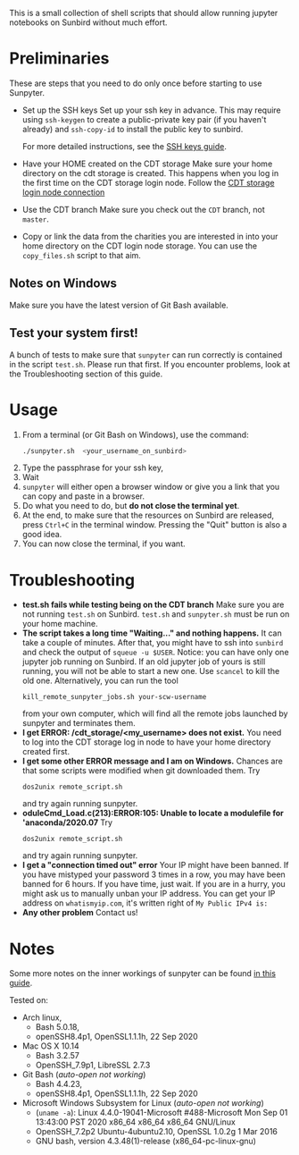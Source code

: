 This is a small collection of shell scripts that should allow running
jupyter notebooks on Sunbird without much effort.

# Preliminaries

These are steps that you need to do only once
before starting to use Sunpyter.
- Set up the SSH keys
  Set up your ssh key in advance. 
  This may require using `ssh-keygen` 
  to create a public-private key pair 
  (if you haven't already)
  and `ssh-copy-id` to install the public key to sunbird.
  
  For more detailed instructions,
  see the [SSH keys guide](ssh-keys-guide.md). 

- Have your HOME created on the CDT storage
  Make sure your home directory on the cdt storage is created. 
  This happens when you log in the first time on the CDT storage login node. 
  Follow the [CDT storage login node connection](cdt-storage-connection.md)
  
- Use the CDT branch
 Make sure you check out the `CDT` branch, not `master`.

- Copy or link the data from the charities you are interested in 
  into your home directory on the CDT login node storage.
  You can use the `copy_files.sh` script to that aim. 

## Notes on **Windows**
  Make sure you have 
  the latest version of Git Bash 
  available.

## Test your system first!
  A bunch of tests 
  to make sure that `sunpyter` can run correctly 
  is contained in the script `test.sh`.
  Please run that first.
  If you encounter problems,
  look at the Troubleshooting section of this guide.

# Usage

1. From a terminal (or Git Bash on Windows),
   use the command:
   ```bash
   ./sunpyter.sh  <your_username_on_sunbird>
   ```
2. Type the passphrase for your ssh key,
3. Wait
4. `sunpyter` will 
   either open a browser window 
   or give you a link 
   that you can copy and paste in a browser.
5. Do what you need to do, but **do not close the terminal yet**.
6. At the end, 
   to make sure that 
   the resources on Sunbird are released,
   press `Ctrl+C` in the terminal window.
   Pressing the "Quit" button is also a good idea.
7. You can now close the terminal,
   if you want.

# Troubleshooting
  * **test.sh fails while testing being on the CDT branch**
    Make sure you are not running `test.sh` 
    on Sunbird. 
    `test.sh` and `sunpyter.sh`
    must be run on your home machine.
  * **The script takes a long time "Waiting..." and nothing happens.**
    It can take a couple of minutes. 
    After that, you might have to ssh into `sunbird` 
    and check the output of `squeue -u $USER`.
    Notice: you can have only one jupyter job running on Sunbird.
    If an old jupyter job of yours is still running, 
    you will not be able to start a new one. 
    Use `scancel` to kill the old one.
    Alternatively, you can run the tool
    ```
    kill_remote_sunpyter_jobs.sh your-scw-username 
    ```
    from your own computer, 
    which will find all the remote jobs
    launched by sunpyter
    and terminates them.
  * **I get ERROR: /cdt_storage/<my_username> does not exist.**
    You need to log into the CDT storage log in node 
    to have your home directory created first.
  * **I get some other ERROR message and I am on Windows.**
    Chances are that some scripts were modified 
    when git downloaded them.
    Try
    ```
    dos2unix remote_script.sh
    ```
    and try again running sunpyter.
  * **oduleCmd_Load.c(213):ERROR:105: Unable to locate a modulefile for 'anaconda/2020.07**
    Try
    ```
    dos2unix remote_script.sh
    ```
    and try again running sunpyter.
  * **I get a "connection timed out" error**
    Your IP might have been banned.
    If you have mistyped your password 3 times
    in a row, you may have been banned for 6 hours.
    If you have time, just wait. 
    If you are in a hurry, 
    you might ask us 
    to manually unban your IP address.
    You can get your IP address 
    on `whatismyip.com`, 
    it's written right of 
    `My Public IPv4 is:`
  * **Any other problem**
    Contact us!

# Notes
Some more notes on the inner workings of sunpyter
can be found [in this guide](internals_documentation.md).

Tested on:
- Arch linux,
  - Bash 5.0.18, 
  - openSSH8.4p1, OpenSSL1.1.1h, 22 Sep 2020
- Mac OS X 10.14
  - Bash 3.2.57
  - OpenSSH_7.9p1, LibreSSL 2.7.3
- Git Bash (*auto-open not working*)
  - Bash 4.4.23, 
  - openSSH8.4p1, OpenSSL1.1.1h, 22 Sep 2020
- Microsoft Windows Subsystem for Linux (*auto-open not working*)
  - (`uname -a`): Linux 4.4.0-19041-Microsoft #488-Microsoft Mon Sep 01 13:43:00 PST 2020 x86_64 x86_64 x86_64 GNU/Linux
  - OpenSSH_7.2p2 Ubuntu-4ubuntu2.10, OpenSSL 1.0.2g  1 Mar 2016
  - GNU bash, version 4.3.48(1)-release (x86_64-pc-linux-gnu)
